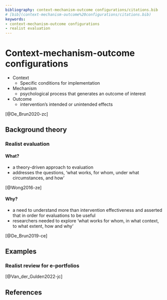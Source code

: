 ```yaml
---
bibliography: context-mechanism-outcome configurations/citations.bib
# [bib](context-mechanism-outcome%20configurations/citations.bib)
keywords:
- context-mechanism-outcome configurations
- realist evaluation
---
```


# Context-mechanism-outcome configurations

- Context
  - Specific conditions for implementation
- Mechanism
  - psychological process that generates an outcome of interest
- Outcome
  - intervention’s intended or unintended effects

[@De_Brun2020-zc]

## Background theory

### Realist evaluation

#### What?

- a theory-driven approach to evaluation
- addresses the questions, ‘what works, for whom, under what circumstances, and how’

[@Wong2016-ze]

#### Why?

- a need to understand more than intervention effectiveness and asserted that in order for evaluations to be useful
- researchers needed to explore ‘what works for whom, in what context, to what extent, how and why’

[@De_Brun2019-ce]

## Examples

### Realist review for e-portfolios

[@Van_der_Gulden2022-jc]

## References
